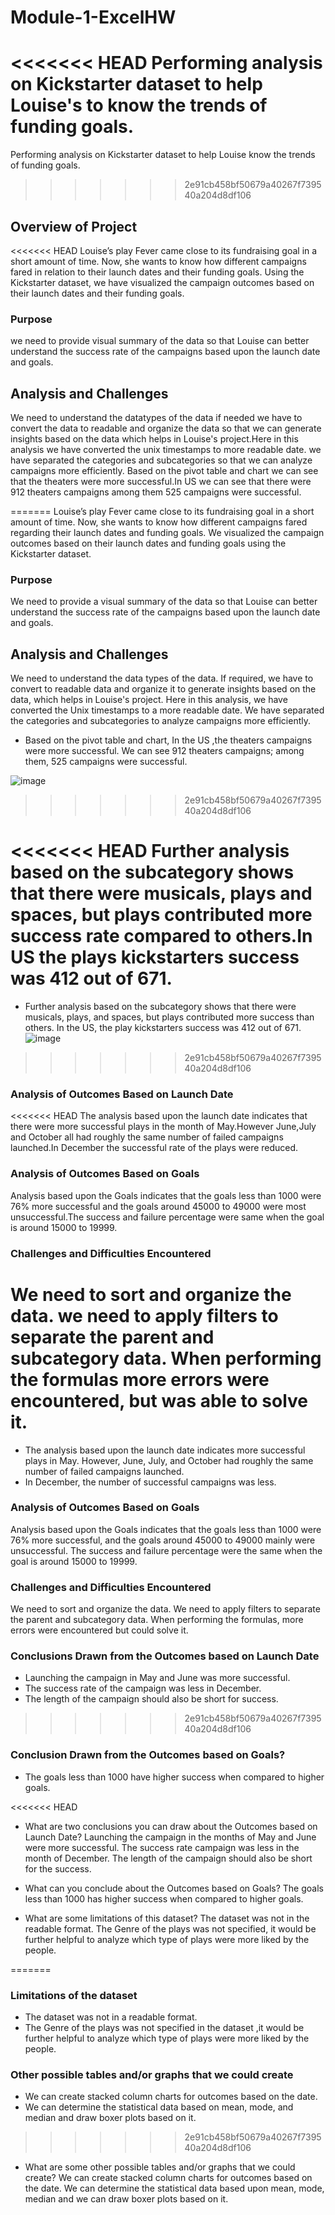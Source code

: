 # Module-1-ExcelHW
<<<<<<< HEAD
Performing analysis on Kickstarter dataset to help Louise's to know the trends of funding goals.
=======
Performing analysis on Kickstarter dataset to help Louise know the trends of funding goals.
>>>>>>> 2e91cb458bf50679a40267f739540a204d8df106



## Overview of Project
<<<<<<< HEAD
Louise’s play Fever came close to its fundraising goal in a short amount of time. Now, she wants to know how different campaigns fared in relation to their launch dates and their funding goals. Using the Kickstarter dataset, we have visualized the campaign outcomes based on their launch dates and their funding goals. 
### Purpose
 we need to provide visual summary of the data so that Louise can better understand the success rate of the campaigns based upon the launch date and goals.


## Analysis and Challenges
We need to understand the datatypes of the data if needed we have to convert the data to readable and organize the data so that we can generate insights based on the data which helps in Louise's project.Here in this analysis we have converted the unix timestamps to more readable date.
we have separated the categories and subcategories so that we can analyze campaigns more efficiently.
Based on the pivot table and chart we can see that the theaters were more successful.In US we can see that there were 912 theaters campaigns among them 525 campaigns were successful.

=======
Louise’s play Fever came close to its fundraising goal in a short amount of time. Now, she wants to know how different campaigns fared regarding their launch dates and funding goals. We visualized the campaign outcomes based on their launch dates and funding goals using the Kickstarter dataset. 
### Purpose
 We need to provide a visual summary of the data so that Louise can better understand the success rate of the campaigns based upon the launch date and goals.


## Analysis and Challenges
We need to understand the data types of the data. If required, we have to convert to readable data and organize it to generate insights based on the data, which helps in Louise's project. Here in this analysis, we have converted the Unix timestamps to a more readable date.
We have separated the categories and subcategories to analyze campaigns more efficiently.
- Based on the pivot table and chart, In the US ,the theaters campaigns were more successful. We can see 912 theaters campaigns; among them, 525 campaigns were successful.

![image](Category.png)
>>>>>>> 2e91cb458bf50679a40267f739540a204d8df106






<<<<<<< HEAD
Further analysis based on the subcategory shows that there were musicals, plays and spaces, but plays contributed more success rate compared to others.In US the plays kickstarters success was 412 out of 671.
=======
- Further analysis based on the subcategory shows that there were musicals, plays, and spaces, but plays contributed more success than others. In the US, the play kickstarters success was 412 out of 671.
![image](SubCategory.png)
>>>>>>> 2e91cb458bf50679a40267f739540a204d8df106



### Analysis of Outcomes Based on Launch Date
<<<<<<< HEAD
The analysis based upon the launch date indicates that there were more successful plays in the month of May.However June,July and October all had roughly the same number of failed campaigns launched.In December the successful rate of the plays were reduced.


### Analysis of Outcomes Based on Goals
Analysis based upon the Goals indicates that the goals less than 1000 were 76% more successful and the goals around 45000 to 49000 were most unsuccessful.The success and failure percentage were same when the goal is around 15000 to 19999. 
### Challenges and Difficulties Encountered
We need to sort and organize the data.
we need to apply filters to separate the parent and subcategory data.
When performing the formulas more errors were encountered, but was able to solve it.
=======
- The analysis based upon the launch date indicates more successful plays in May. However, June, July, and October had roughly the same number of failed campaigns launched. 
- In December, the number of successful campaigns was less.



### Analysis of Outcomes Based on Goals
Analysis based upon the Goals indicates that the goals less than 1000 were 76% more successful, and the goals around 45000 to 49000 mainly were unsuccessful. The success and failure percentage were the same when the goal is around 15000 to 19999. 

### Challenges and Difficulties Encountered
We need to sort and organize the data.
We need to apply filters to separate the parent and subcategory data.
When performing the formulas, more errors were encountered but could solve it.

### Conclusions Drawn from the Outcomes based on Launch Date
   - Launching the campaign in May and June was more successful.
   - The success rate of the campaign was less in December.
   - The length of the campaign should also be short for success.
>>>>>>> 2e91cb458bf50679a40267f739540a204d8df106

### Conclusion Drawn from the Outcomes based on Goals?
   - The goals less than 1000 have higher success when compared to higher goals.

<<<<<<< HEAD
- What are two conclusions you can draw about the Outcomes based on Launch Date?
   Launching the campaign in the months of May and June were more successful.
   The success rate campaign was less in the month of December.
   The length of the campaign should also be short for the success.

- What can you conclude about the Outcomes based on Goals?
The goals less than 1000 has higher success when compared to higher goals.

- What are some limitations of this dataset?
The dataset was not in the readable format.
The Genre of the plays was not specified, it would be further helpful to analyze which type of plays were more liked by the people.

=======
### Limitations of the dataset
  - The dataset was not in a readable format.
  - The Genre of the plays was not specified in the dataset ,it would be further helpful to analyze which type of plays were more liked by the people.


### Other possible tables and/or graphs that we could create
  - We can create stacked column charts for outcomes based on the date.
  - We can determine the statistical data based on mean, mode, and median and draw boxer plots based on it.
>>>>>>> 2e91cb458bf50679a40267f739540a204d8df106


- What are some other possible tables and/or graphs that we could create?
We can create stacked column charts for outcomes based on the date.
We can determine the statistical data based upon mean, mode, median and we can draw boxer plots based on it.
